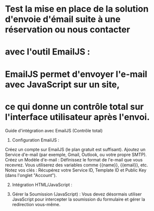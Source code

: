 # Test la mise en place de la solution d'envoie d'émail suite à une réservation ou nous contacter
# avec l'outil EmailJS : 
#
# EmailJS permet d'envoyer l'e-mail avec JavaScript sur un site, 
# ce qui donne un contrôle total sur l'interface utilisateur après l'envoi.

Guide d'intégration avec EmailJS (Contrôle total)
1. Configuration EmailJS :

 Créez un compte sur EmailJS (le plan gratuit est suffisant).
 Ajoutez un Service d'e-mail (par exemple, Gmail, Outlook, ou votre propre SMTP).
 Créez un Modèle d'e-mail : Définissez le format de l'e-mail que vous recevrez. Vous utiliserez des variables comme {{name}}, {{email}}, etc.
 Notez vos clés : Récupérez votre Service ID, Template ID et Public Key (dans l'onglet "Account").

2. Intégration HTML/JavaScript :

<script type="text/javascript" src="https://cdn.jsdelivr.net/npm/@emailjs/browser@4/dist/email.min.js"></script>
<script type="text/javascript">
   (function() {
      // Initialiser avec votre Public Key
      emailjs.init({
         publicKey: "VOTRE_PUBLIC_KEY",
      });
   })();
</script>

3. Gérer la Soumission (JavaScript) :
Vous devez désormais utiliser JavaScript pour intercepter la soumission du formulaire et gérer la redirection vous-même.

<script type="text/javascript">
    // Attendre que le document soit chargé
    window.onload = function() {
        // Cibler votre formulaire par son ID
        document.getElementById('contactForm').addEventListener('submit', function(event) {
            event.preventDefault(); // EMPÊCHE la soumission HTML par défaut (et la redirection Formspree !)

            // Envoyer le formulaire avec EmailJS
            emailjs.sendForm('VOTRE_SERVICE_ID', 'VOTRE_TEMPLATE_ID', this)
                .then(function() {
                    console.log('E-mail envoyé avec succès !');

                    // **********************************************
                    // C'EST ICI QUE VOUS FAITES LA REDIRECTION !
                    // **********************************************
                    window.location.href = 'https://votre-site.github.io/merci.html';
                    
                }, function(error) {
                    console.log('ÉCHEC de l\'envoi...', error);
                    // Optionnel : Afficher un message d'erreur
                    alert("Une erreur est survenue lors de l'envoi.");
                });
        });
    }
</script>
